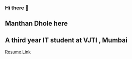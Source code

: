 ### Hi there 👋  
## Manthan Dhole here
## A third year IT student at VJTI , Mumbai


[Resume Link](https://drive.google.com/file/d/13p1IWw_BXqd0vpCXSmJB8Sfkf5lI6TCF/view?usp=share_link)
